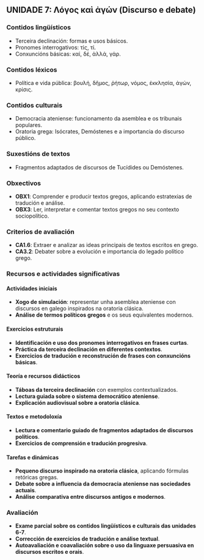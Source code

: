 ## **UNIDADE 7: Λόγος καὶ ἀγών (Discurso e debate)**  

### **Contidos lingüísticos**  
- Terceira declinación: formas e usos básicos.  
- Pronomes interrogativos: τίς, τί.  
- Conxuncións básicas: καί, δέ, ἀλλά, γάρ.  

### **Contidos léxicos**  
- Política e vida pública: βουλή, δῆμος, ῥήτωρ, νόμος, ἐκκλησία, ἀγών, κρίσις.  

### **Contidos culturais**  
- Democracia ateniense: funcionamento da asemblea e os tribunais populares.  
- Oratoria grega: Isócrates, Demóstenes e a importancia do discurso público.  

### **Suxestións de textos**  
- Fragmentos adaptados de discursos de Tucídides ou Demóstenes.  

### **Obxectivos**  
- **OBX1**: Comprender e producir textos gregos, aplicando estratexias de tradución e análise.  
- **OBX3**: Ler, interpretar e comentar textos gregos no seu contexto sociopolítico.  

### **Criterios de avaliación**  
- **CA1.6**: Extraer e analizar as ideas principais de textos escritos en grego.  
- **CA3.2**: Debater sobre a evolución e importancia do legado político grego.  

### **Recursos e actividades significativas**  

#### **Actividades iniciais**  
- **Xogo de simulación**: representar unha asemblea ateniense con discursos en galego inspirados na oratoria clásica.  
- **Análise de termos políticos gregos** e os seus equivalentes modernos.  

#### **Exercicios estruturais**  
- **Identificación e uso dos pronomes interrogativos en frases curtas**.  
- **Práctica da terceira declinación en diferentes contextos**.  
- **Exercicios de tradución e reconstrución de frases con conxuncións básicas**.  

#### **Teoría e recursos didácticos**  
- **Táboas da terceira declinación** con exemplos contextualizados.  
- **Lectura guiada sobre o sistema democrático ateniense**.  
- **Explicación audiovisual sobre a oratoria clásica**.  

#### **Textos e metodoloxía**  
- **Lectura e comentario guiado de fragmentos adaptados de discursos políticos**.  
- **Exercicios de comprensión e tradución progresiva**.  

#### **Tarefas e dinámicas**  
- **Pequeno discurso inspirado na oratoria clásica**, aplicando fórmulas retóricas gregas.  
- **Debate sobre a influencia da democracia ateniense nas sociedades actuais**.  
- **Análise comparativa entre discursos antigos e modernos**.  

### **Avaliación**  
- **Exame parcial sobre os contidos lingüísticos e culturais das unidades 6-7**.  
- **Corrección de exercicios de tradución e análise textual**.  
- **Autoavaliación e coavaliación sobre o uso da linguaxe persuasiva en discursos escritos e orais**.  
